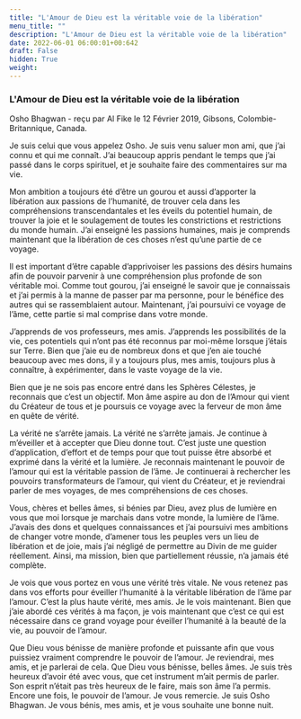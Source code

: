```yaml
---
title: "L'Amour de Dieu est la véritable voie de la libération"
menu_title: ""
description: "L'Amour de Dieu est la véritable voie de la libération"
date: 2022-06-01 06:00:01+00:642
draft: False
hidden: True
weight:
---
```

### L'Amour de Dieu est la véritable voie de la libération

Osho Bhagwan - reçu par Al Fike le 12 Février 2019, Gibsons, Colombie-Britannique, Canada.

Je suis celui que vous appelez Osho. Je suis venu saluer mon ami, que j’ai connu et qui me connaît. J’ai beaucoup appris pendant le temps que j’ai passé dans le corps spirituel, et je souhaite faire des commentaires sur ma vie.

Mon ambition a toujours été d’être un gourou et aussi d’apporter la libération aux passions de l’humanité, de trouver cela dans les compréhensions transcendantales et les éveils du potentiel humain, de trouver la joie et le soulagement de toutes les constrictions et restrictions du monde humain. J’ai enseigné les passions humaines, mais je comprends maintenant que la libération de ces choses n’est qu’une partie de ce voyage.

Il est important d’être capable d’apprivoiser les passions des désirs humains afin de pouvoir parvenir à une compréhension plus profonde de son véritable moi. Comme tout gourou, j’ai enseigné le savoir que je connaissais et j’ai permis à la manne de passer par ma personne, pour le bénéfice des autres qui se rassemblaient autour. Maintenant, j’ai poursuivi ce voyage de l’âme, cette partie si mal comprise dans votre monde.

J’apprends de vos professeurs, mes amis. J’apprends les possibilités de la vie, ces potentiels qui n’ont pas été reconnus par moi-même lorsque j’étais sur Terre. Bien que j’aie eu de nombreux dons et que j’en aie touché beaucoup avec mes dons, il y a toujours plus, mes amis, toujours plus à connaître, à expérimenter, dans le vaste voyage de la vie.

Bien que je ne sois pas encore entré dans les Sphères Célestes, je reconnais que c’est un objectif. Mon âme aspire au don de l’Amour qui vient du Créateur de tous et je poursuis ce voyage avec la ferveur de mon âme en quête de vérité.

La vérité ne s’arrête jamais. La vérité ne s’arrête jamais. Je continue à m’éveiller et à accepter que Dieu donne tout. C’est juste une question d’application, d’effort et de temps pour que tout puisse être absorbé et exprimé dans la vérité et la lumière. Je reconnais maintenant le pouvoir de l’amour qui est la véritable passion de l’âme. Je continuerai à rechercher les pouvoirs transformateurs de l’amour, qui vient du Créateur, et je reviendrai parler de mes voyages, de mes compréhensions de ces choses.

Vous, chères et belles âmes, si bénies par Dieu, avez plus de lumière en vous que moi lorsque je marchais dans votre monde, la lumière de l’âme. J’avais des dons et quelques connaissances et j’ai poursuivi mes ambitions de changer votre monde, d’amener tous les peuples vers un lieu de libération et de joie, mais j’ai négligé de permettre au Divin de me guider réellement. Ainsi, ma mission, bien que partiellement réussie, n’a jamais été complète.

Je vois que vous portez en vous une vérité très vitale. Ne vous retenez pas dans vos efforts pour éveiller l’humanité à la véritable libération de l’âme par l’amour. C’est la plus haute vérité, mes amis. Je le vois maintenant. Bien que j’aie abordé ces vérités à ma façon, je vois maintenant que c’est ce qui est nécessaire dans ce grand voyage pour éveiller l’humanité à la beauté de la vie, au pouvoir de l’amour.

Que Dieu vous bénisse de manière profonde et puissante afin que vous puissiez vraiment comprendre le pouvoir de l’amour. Je reviendrai, mes amis, et je parlerai de cela. Que Dieu vous bénisse, belles âmes. Je suis très heureux d’avoir été avec vous, que cet instrument m’ait permis de parler. Son esprit n’était pas très heureux de le faire, mais son âme l’a permis. Encore une fois, le pouvoir de l’amour. Je vous remercie. Je suis Osho Bhagwan. Je vous bénis, mes amis, et je vous souhaite une bonne nuit.
